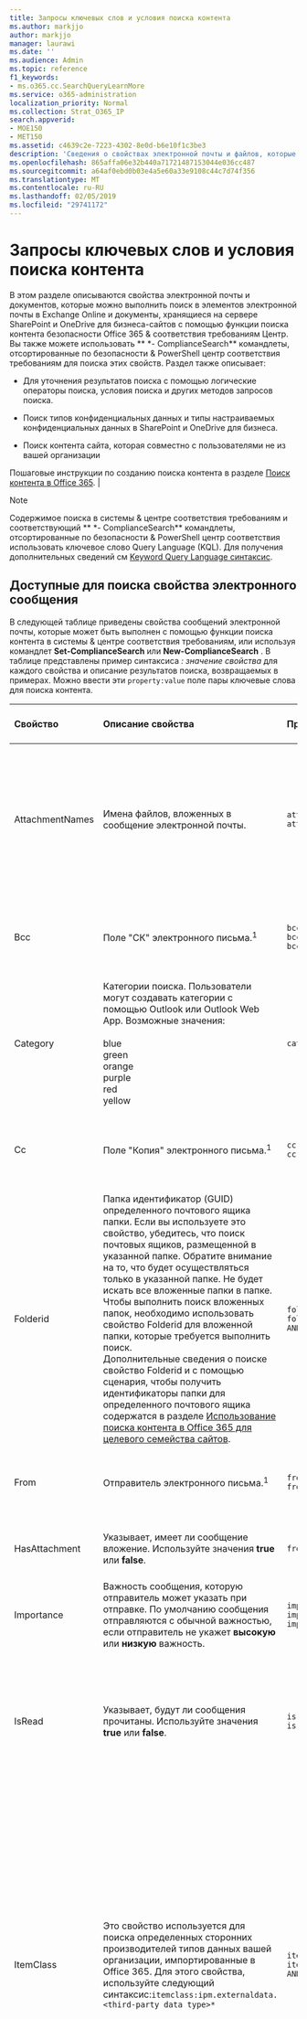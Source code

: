 ```yaml
---
title: Запросы ключевых слов и условия поиска контента
ms.author: markjjo
author: markjjo
manager: laurawi
ms.date: ''
ms.audience: Admin
ms.topic: reference
f1_keywords:
- ms.o365.cc.SearchQueryLearnMore
ms.service: o365-administration
localization_priority: Normal
ms.collection: Strat_O365_IP
search.appverid:
- MOE150
- MET150
ms.assetid: c4639c2e-7223-4302-8e0d-b6e10f1c3be3
description: 'Сведения о свойствах электронной почты и файлов, которые можно выполнить поиск в почтовых ящиков Exchange Online и в SharePoint или OneDrive для бизнеса сайтов с помощью средства поиска контента в Office 365 безопасность &amp; центре соответствия требованиям.  '
ms.openlocfilehash: 865affa06e32b440a71721487153044e036cc487
ms.sourcegitcommit: a64af0ebd0b03e4a5e60a33e9108c44c7d74f356
ms.translationtype: MT
ms.contentlocale: ru-RU
ms.lasthandoff: 02/05/2019
ms.locfileid: "29741172"
---
```

# <a name="keyword-queries-and-search-conditions-for-content-search"></a>Запросы ключевых слов и условия поиска контента

В этом разделе описываются свойства электронной почты и документов, которые можно выполнить поиск в элементов электронной почты в Exchange Online и документы, хранящиеся на сервере SharePoint и OneDrive для бизнеса-сайтов с помощью функции поиска контента безопасности Office 365 &amp; соответствия требованиям Центр. Вы также можете использовать ** \*- ComplianceSearch** командлеты, отсортированные по безопасности &amp; PowerShell центр соответствия требованиям для поиска этих свойств. Раздел также описывает:   
  
- Для уточнения результатов поиска с помощью логические операторы поиска, условия поиска и других методов запросов поиска.
    
- Поиск типов конфиденциальных данных и типы настраиваемых конфиденциальных данных в SharePoint и OneDrive для бизнеса.
    
- Поиск контента сайта, которая совместно с пользователями не из вашей организации
    
Пошаговые инструкции по созданию поиска контента в разделе [Поиск контента в Office 365](content-search.md). |

  
> [!NOTE]
> Содержимое поиска в системы &amp; центре соответствия требованиям и соответствующий ** \*- ComplianceSearch** командлеты, отсортированные по безопасности &amp; PowerShell центр соответствия использовать ключевое слово Query Language (KQL). Для получения дополнительных сведений см [Keyword Query Language синтаксис](https://go.microsoft.com/fwlink/?LinkId=269603). 
  
## <a name="searchable-email-properties"></a>Доступные для поиска свойства электронного сообщения

В следующей таблице приведены свойства сообщений электронной почты, которые может быть выполнен с помощью функции поиска контента в системы &amp; центре соответствия требованиям, или используя командлет **Set-ComplianceSearch** или **New-ComplianceSearch** . В таблице представлены пример синтаксиса _: значение свойства_ для каждого свойства и описание результатов поиска, возвращаемых в примерах. Можно ввести эти `property:value` поле пары ключевые слова для поиска контента. 
  
|**Свойство**|**Описание свойства**|**Примеры**|**Результаты поиска, возвращаемые примерами**|
|:-----|:-----|:-----|:-----|
|AttachmentNames  <br/> |Имена файлов, вложенных в сообщение электронной почты.  <br/> |`attachmentnames:annualreport.ppt`  <br/> `attachmentnames:annual*`  <br/> |Сообщения, в которые вложен файл annualreport.ppt. Во втором примере при использовании подстановочного знака возвращаются сообщения со вложениями, в названиях которых есть слово annual.  <br/> |
|Bcc  <br/> |Поле "СК" электронного письма.<sup>1</sup> <br/> |`bcc:pilarp@contoso.com`  <br/> `bcc:pilarp`  <br/> `bcc:"Pilar Pinilla"`  <br/> |Все примеры возвращают сообщения, в поле "Скрытая копия" которых добавлен пользователь "Pilar Pinilla".  <br/> |
|Category  <br/> | Категории поиска. Пользователи могут создавать категории с помощью Outlook или Outlook Web App. Возможные значения:  <br/><br/>  blue  <br/>  green  <br/>  orange  <br/>  purple  <br/>  red  <br/>  yellow  <br/> |`category:"Red Category"`  <br/> |Сообщения, которым в исходных почтовых ящиках назначена красная категория.  <br/> |
|Cc  <br/> |Поле "Копия" электронного письма.<sup>1</sup> <br/> |`cc:pilarp@contoso.com`  <br/> `cc:"Pilar Pinilla"`  <br/> |В обоих примерах возвращаются сообщения, в поле "Копия" которых указан пользователь "Pilar Pinilla".  <br/> |
|Folderid  <br/> |Папка идентификатор (GUID) определенного почтового ящика папки. Если вы используете это свойство, убедитесь, что поиск почтовых ящиков, размещенной в указанной папке. Обратите внимание на то, что будет осуществляться только в указанной папке. Не будет искать все вложенные папки в папке. Чтобы выполнить поиск вложенных папок, необходимо использовать свойство Folderid для вложенной папки, которые требуется выполнить поиск.<br/> Дополнительные сведения о поиске свойство Folderid и с помощью сценария, чтобы получить идентификаторы папки для определенного почтового ящика содержатся в разделе [Использование поиска контента в Office 365 для целевого семейства сайтов](use-content-search-for-targeted-collections.md).  <br/> |`folderid:4D6DD7F943C29041A65787E30F02AD1F00000000013A0000`  <br/> `folderid:2370FB455F82FC44BE31397F47B632A70000000001160000 AND participants:garthf@contoso.com`  <br/> |В первом примере возвращается все элементы в папке указанного почтового ящика. Во втором примере возвращает все элементы в папке указанного почтового ящика, были отправку и получение с garthf@contoso.com.  <br/> |
|From  <br/> |Отправитель электронного письма.<sup>1</sup> <br/> |`from:pilarp@contoso.com`  <br/> `from:contoso.com`  <br/> |Сообщения, отправленные указанным пользователем или с указанного домена.  <br/> |
|HasAttachment  <br/> |Указывает, имеет ли сообщение вложение. Используйте значения **true** или **false**.<br/> |`from:pilar@contoso.com AND hasattachment:true`  <br/> |Сообщения, отправленные с указанного пользователя, с вложениями.  <br/> |
|Importance  <br/> |Важность сообщения, которую отправитель может указать при отправке. По умолчанию сообщения отправляются с обычной важностью, если отправитель не укажет **высокую** или **низкую** важность.  <br/> |`importance:high`  <br/> `importance:medium`  <br/> `importance:low`  <br/> |Сообщения, которым назначена высокая, средняя или низкая важность.  <br/> |
|IsRead  <br/> |Указывает, будут ли сообщения прочитаны. Используйте значения **true** или **false**.<br/> |`isread:true`  <br/> `isread:false`  <br/> |В первом примере возвращается сообщений с помощью свойства IsRead задано значение **True**. Во втором примере возвращает сообщения с помощью свойства IsRead значение **False**.<br/> |
|ItemClass  <br/> |Это свойство используется для поиска определенных сторонних производителей типов данных вашей организации, импортированные в Office 365. Для этого свойства, используйте следующий синтаксис:`itemclass:ipm.externaldata.<third-party data type>*` <br/> |`itemclass:ipm.externaldata.Facebook* AND subject:contoso`  <br/> `itemclass:ipm.externaldata.Twitter* AND from:"Ann Beebe" AND "Northwind Traders"`  <br/> |В первом примере возвращается в свойство Subject Facebook элементы, содержащие слово «contoso». Во втором примере возвращает элементы Twitter размещенные Анна Белова и которые содержат фразу с ключевыми словами «Борей».<br/> Полный список значений, используемых для типов данных сторонних производителей для свойства ItemClass в разделе [Использование поиска контента для поиска данных сторонних производителей, которая была импортирована в Office 365](use-content-search-to-search-third-party-data-that-was-imported.md).  <br/> |
|Kind  <br/> | Тип сообщения электронной почты для поиска. Возможные значения:  <br/>  contacts  <br/>  docs  <br/>  email  <br/>  externaldata  <br/>  faxes  <br/>  im  <br/>  journals  <br/>  meetings  <br/>  microsoftteams (возвращает элементы из бесед, собраний и звонки в группах Майкрософт)  <br/>  notes  <br/>  posts  <br/>  rssfeeds  <br/>  tasks  <br/>  voicemail  <br/> |`kind:email`  <br/> `kind:email OR kind:im OR kind:voicemail`  <br/> `kind:externaldata`  <br/> |В первом примере возвращается сообщений электронной почты, которые соответствуют условиям поиска. Второй пример возвращает сообщений электронной почты, мгновенного обмена сообщениями бесед (включая Скайп для бизнеса бесед и бесед в группах Microsoft) и голосовых сообщений, которые соответствуют критериям поиска. Третий пример возвращает элементы, которые были импортированы для почтовых ящиков в Office 365 из источников данных сторонних производителей, таких как Twitter, Facebook и Cisco Jabber, соответствующие критериям поиска. Для получения дополнительных сведений см [данных архивации сторонних производителей в Office 365](https://go.microsoft.com/fwlink/p/?linkid=716918).<br/> |
|Participants  <br/> |Все поля пользователей в электронном письме: "От", "Кому", "Копия" и "СК".<sup>1</sup> <br/> |`participants:garthf@contoso.com`  <br/> `participants:contoso.com`  <br/> |Сообщения, отправленные с адреса garthf@contoso.com или на него. Второй пример возвращает все сообщения, отправленные или полученные пользователем домена contoso.com.  <br/> |
|Received  <br/> |Дата получения сообщения адресатом.  <br/> |`received:04/15/2016`  <br/> `received>=01/01/2016 AND received<=03/31/2016`  <br/> |Сообщения, полученные на 15 апреля 2016. Во втором примере возвращаются все сообщения, полученные от 1 января 2016 и 31 марта 2016.  <br/> |
|Recipients  <br/> |Все поля получателей в электронном письме: "Кому", "Копия" и "СК".<sup>1</sup> <br/> |`recipients:garthf@contoso.com`  <br/> `recipients:contoso.com`  <br/> |Сообщения, отправленные по адресу garthf@contoso.com. Второй пример возвращает все сообщения, адресованные любому получателю в домене contoso.com.  <br/> |
|Sent  <br/> |Дата отправки сообщения отправителем.  <br/> |`sent:07/01/2016`  <br/> `sent>=06/01/2016 AND sent<=07/01/2016`  <br/> |Сообщения, отправленные в указанный день или диапазон дат.  <br/> |
|Size  <br/> |Размер элемента в байтах.  <br/> |`size>26214400`  <br/> `size:1..1048567`  <br/> |Сообщения, размер которых превышает 25?? МБ. Во втором примере возвращает сообщения от 1 до 1,048,567 байт (1 МБ).  <br/> |
|Subject  <br/> |Текст в строке темы сообщения электронной почты.  <br/> **Примечание:** При использовании свойства темы в запросе поиска ???the возвращает все сообщения, в которых содержит текст, который вы ищете строку темы. Другими словами запрос не возвращает только сообщения, имеющие точное совпадение. Например, при выполнении поиска `subject:"Quarterly Financials"`, результаты будут включать сообщения с темой «Квартальное финансирование 2018».<br/> |`subject:"Quarterly Financials"`  <br/> `subject:northwind`  <br/> |Сообщения, которые содержат фразу «Квартальное финансирование» в любом месте текст строки темы. Во втором примере возвращаются все сообщения, содержащие слово "Борей" в строке темы.  <br/> |
|Кому  <br/> |Поле "Кому" электронного письма.<sup>1</sup> <br/> |`to:annb@contoso.com`  <br/> `to:annb ` <br/> `to:"Ann Beebe"`  <br/> |Все примеры возвращают сообщения, в поле "Кому" которых указано имя "Анна Ермолаева".  <br/> |
   
> [!NOTE]
> <sup>1</sup> в качестве значения свойства получателей можно использовать адрес электронной почты (также называемое *имя участника-пользователя* или имя участника-пользователя), отображаемое имя или псевдоним для указания пользователя. Например annb@contoso.com, annb или «Анна Белова» можно использовать для указания пользователя Анна Белова.<br/><br/>При поиске любой из параметров учетной записи получателя (от, чтобы «копия», «СК», участников и получателей), Office 365 пытается расширить идентификатор каждого пользователя, используя их копирование в Azure Active Directory.  Если пользователь находится в Azure Active Directory, для добавления пользователя по электронной почте адреса (или имени участника-пользователя), псевдоним, отображать имя и LegacyExchangeDN развернут запроса.<br/><br/>К примеру, запрос как `participants:ronnie@contoso.com` при развертывании `participants:ronnie@contoso.com OR participants:ronnie OR participants:"Ronald Nelson" OR participants:"<LegacyExchangeDN>"`.

## <a name="searchable-site-properties"></a>Свойства сайтов, доступные для поиска

В следующей таблице перечислены некоторые из SharePoint и OneDrive, может быть выполнен с помощью функции поиска контента в системы свойства Business &amp; центре соответствия требованиям или с помощью **New-ComplianceSearch** или ** SET-ComplianceSearch** командлета. В таблице представлены пример синтаксиса _: значение свойства_ для каждого свойства и описание результатов поиска, возвращаемых в примерах. 
  
Полный список свойств для SharePoint, которые можно искать в разделе [Обзор свойств для обхода и управляемых свойств в SharePoint](https://go.microsoft.com/fwlink/p/?LinkId=331599). Свойства, помеченные **Да** в столбце **возможность запроса** может быть выполнен. 
  
|**Свойство**|**Описание свойства**|**Пример**|**Результаты поиска, возвращаемые примерами**|
|:-----|:-----|:-----|:-----|
|Author  <br/> |Поле автора из документов Office, хранящее Если скопировать документ. Например при создании пользователем документа и по электронной почте его пользователю и пользователь, который отправляет его в SharePoint, документ по-прежнему будет сохранять автор. Необходимо использовать отображаемое имя пользователя для этого свойства.  <br/> |`author:"Garth Fort"`  <br/> |Все документы, созданные пользователем Garth Fort.  <br/> |
|ContentType  <br/> |Тип содержимого SharePoint элемента, например элемента, документа или видео.  <br/> |`contenttype:document`  <br/> |Возвращаются все документы.  <br/> |
|Created  <br/> |Дата создания элемента.  <br/> |`created\>=06/01/2016`  <br/> |Все элементы, созданные не ранее 1 июня 2016.  <br/> |
|CreatedBy  <br/> |Человек, создавать или отправлять элемента. Необходимо использовать отображаемое имя пользователя для этого свойства.  <br/> |`createdby:"Garth Fort"`  <br/> |Все элементы, созданные или отправленные пользователем Garth Fort.  <br/> |
|DetectedLanguage  <br/> |Язык элемента.  <br/> |`detectedlanguage:english`  <br/> |Все элементы на английском языке.  <br/> |
|FileExtension  <br/> |Расширения имени файла; Например docx, один, pptx или xlsx.  <br/> |`fileextension:xlsx`  <br/> |Все файлы Excel (Excel 2007 и более поздних версий)  <br/> |
|FileName  <br/> |Имя файла.  <br/> |`filename:"marketing plan"`  <br/> `filename:estimate`  <br/> |Первый пример возвращает файлы с фразой "marketing plan" в заголовке. Второй пример возвращает файлы со словом "estimate" в имени файла.  <br/> |
|LastModifiedTime  <br/> |Дата последнего изменения элемента.  <br/> |`lastmodifiedtime>=05/01/2016`  <br/> `lastmodifiedtime>=05/10/2016 AND lastmodifiedtime<=06/1/2016`  <br/> |В первом примере возвращается элементов, которые были изменены, появившимися не ранее 1 мая 2016. Во втором примере возвращает элементы изменены между 1 мая 2016 и 1 июня 2016.  <br/> |
|ModifiedBy  <br/> |Человек, который последнего изменения элемента. Необходимо использовать отображаемое имя пользователя для этого свойства.  <br/> |`modifiedby:"Garth Fort"`  <br/> |Все элементы, которые последним изменил пользователь Garth Fort.  <br/> |
|Путь  <br/> |Путь (URL-адрес) из указанной папки на SharePoint или OneDrive для бизнеса сайта. Если вы используете это свойство, убедитесь, что поиск на сайте, размещенной в указанной папке.<br/> Для возврата элементов, расположенных в вложенных папок в папке, укажите для свойства path, необходимо добавить /\* URL-адрес из указанной папки; Например`path: "https://contoso.sharepoint.com/Shared Documents/*"`  <br/> <br/> **Примечание:** С помощью `Path` свойство для поиска OneDrive расположения не возвращают файлы мультимедиа, такие как файлы PNG, TIFF. или .wav, в результатах поиска. Используйте свойство другой сайт в запросе на поиск для поиска файлов мультимедиа в папках OneDrive.<br/> <br/> Дополнительные сведения о поиске свойства Path и с помощью сценария для получения пути URL-адреса для папок на определенный сайт содержатся в разделе [Использование поиска контента в Office 365 для целевого семейства сайтов](use-content-search-for-targeted-collections.md).  <br/> |`path:"https://contoso-my.sharepoint.com/personal/garthf_contoso_com/Documents/Private"`  <br/> `path:"https://contoso-my.sharepoint.com/personal/garthf_contoso_com/Documents/Shared with Everyone/*" AND filename:confidential`  <br/> |В первом примере возвращается все элементы в указанной OneDrive для бизнеса папки. Во втором примере возвращает документы в папке конкретного сайта (и все вложенные папки), содержащие слово «confidential» в поле имя файла.  <br/> |
|SharedWithUsersOWSUser  <br/> |Документы, которые совместно с указанным пользователем и отображается на странице **общих со мной** в пользователя OneDrive для бизнеса сайта. Это документы, которые явно общие с указанным пользователем другим сотрудникам вашей организации. При экспорте документы, соответствующие поискового запроса, который использует свойство SharedWithUsersOWSUser документов, экспортированные из исходного расположения контента человека, который общих документов с помощью указанного пользователя. Для получения дополнительных сведений см. [Поиск контента веб-сайта общих вашей организации](keyword-queries-and-search-conditions.md#internal).<br/> |`sharedwithusersowsuser:garthf`  <br/> `sharedwithusersowsuser:"garthf@contoso.com"`  <br/> |В обоих примерах возврата всех документов, явно общие с Гарт Форт и, отображаются на странице **общих со мной** в Гарт Форт OneDrive для бизнеса учетной записи.  <br/> |
|Site  <br/> |URL-адрес сайта или группы сайтов в организации.  <br/> |`site:"https://contoso-my.sharepoint.com"`  <br/> `site:"https://contoso.sharepoint.com/sites/teams"`  <br/> |В первом примере возвращается элементов из службы OneDrive для бизнеса сайтов для всех пользователей в организации. Во втором примере возвращает элементы со всех сайтов группы.  <br/> |
|Size  <br/> |Размер элемента в байтах.  <br/> |`size>=1`  <br/> `size:1..10000`  <br/> |Первый пример возвращает элементы, размер которых больше 1 байта. Второй пример возвращает элементы размером от 1 до 10 000 байт.  <br/> |
|Title  <br/> |Название документа. Свойство Title — это метаданные, указанного в документах Microsoft Office. Оно отличается от имени файла документа.  <br/> |`title:"communication plan"`  <br/> |Любой документ, который содержит фразу "communication plan" в свойстве метаданных Title документа Office.  <br/> |
   
## <a name="searchable-contact-properties"></a>Для поиска свойства контакта

В следующей таблице перечислены свойства контакта, индексируемые и что можно выполнить поиск по использованию поиска контента. Это свойства, доступные для пользователей настроить для контактов (также называемая личные контакты), которые расположены в адресной книге почтового ящика пользователя. Для поиска контактов, можно выбрать почтовые ящики для поиска и затем использовать один или несколько свойства контакта в запрос.
  
> [!TIP]
> Чтобы найти значения, которые содержат пробелов и специальных символов, использовать двойные кавычки (» «) и содержит фразу; например `businessaddress:"123 Main Street"`. 
  
|**Свойство**|**Описание свойства**|
|:-----|:-----|
|BusinessAddress  <br/> |Адрес в свойстве **Рабочего адреса** . Свойство также называется **рабочий** адрес на странице свойства контакта.<br/> |
|BusinessPhone  <br/> |Номер телефона в любом из **Рабочий телефон** , какой номер свойства.  <br/> |
|Название организации  <br/> |Имя в свойстве **компании** .  <br/> |
|Отдел  <br/> |Имя в свойстве **отдела** .  <br/> |
|DisplayName  <br/> |Отображаемое имя контакта. Это имя в свойстве **Полное имя** контакта.<br/> |
|EmailAddress  <br/> |Адрес для любого свойства адреса электронной почты контакта. Обратите внимание на то, что пользователи могут добавлять несколько адресов электронной почты для контакта. Использовать это свойство будет возвращать контакты, которые соответствуют ни одной из адреса электронной почты.  <br/> |
|FileAs  <br/> |**Файл как** свойство. Это свойство используется для указания того, как указано контакт в список контактов другого пользователя. Например контакт может отображаться как *FirstName, LastName* или *Фамилия, имя* .<br/> |
|GivenName  <br/> |Имя в **имени** свойства.  <br/> |
|ДомашнийАдрес  <br/> |Адрес в любом из свойства адреса **Домашняя страница** .  <br/> |
|HomePhone  <br/> |Номер телефона в любом из **Домашний** телефон, какой номер свойства.  <br/> |
|IMAddress  <br/> |Свойство адрес обмена мгновенными Сообщениями, который обычно является адресом электронной почты, используемый для обмена мгновенными сообщениями.  <br/> |
|Отчество  <br/> |Имя в **средней** свойство name.  <br/> |
|MobilePhone  <br/> |Номер **мобильного** телефона, какой номер свойства.  <br/> |
|Nickname  <br/> |Имя в свойстве **псевдонимов** .  <br/> |
|Расположение компании  <br/> |Значение свойства **Office** или **Расположение комнаты** .  <br/> |
|OtherAddress  <br/> |Значение для **свойства адреса** .  <br/> |
|Фамилия  <br/> |Имя в **последний** свойство name.  <br/> |
|Должность  <br/> |Заголовок в свойстве **Должность** .  <br/> |
   

## <a name="searchable-sensitive-data-types"></a>Конфиденциальные типы данных, доступные для поиска

Можно использовать функцию поиска контента в системы &amp; центре соответствия требованиям для поиска конфиденциальные данные, например данные о банковской карте или номера социального страхования, которые хранятся в документах на сервере SharePoint и OneDrive для бизнеса сайтов. Это можно сделать с помощью `SensitiveType` введите свойство и имя конфиденциальной информации в запроса ключевого слова. Например, запрос `SensitiveType:"Credit Card Number"` возвращает документы, содержащие номер кредитной карты. Запрос `SensitiveType:"U.S. Social Security Number (SSN)"` возвращает документы, которые содержит номера социального страхования США. Чтобы просмотреть список типов конфиденциальных данных, которые можно выполнить поиск, перейдите к **классификации** \> **типы конфиденциальной информации** в системы &amp; центре соответствия требованиям. Или можно использовать командлет **Get-DlpSensitiveInformationType** в системы &amp; PowerShell центр соответствия требованиям, чтобы отобразить список типов конфиденциальных данных. 
  
Вы также можете использовать `SensitiveType` свойство, чтобы найти имя типа пользовательского конфиденциальных данных, созданной вами (или другим администратором) для вашей организации. Обратите внимание, что в столбце **Publisher** можно использовать на странице **типы конфиденциальной информации** в безопасности &amp; центре соответствия требованиям (или свойство **издателя** в PowerShell), чтобы отличать встроенные и пользовательские конфиденциальные типы информации. Для получения дополнительных сведений см. [Создание типа настраиваемого конфиденциальной информации](create-a-custom-sensitive-information-type.md).
  
Дополнительные сведения о создании запросов с использованием `SensitiveType` свойства, просмотрите [форму запрос, чтобы найти конфиденциальные данные, хранящиеся на веб-сайтах](form-a-query-to-find-sensitive-data-stored-on-sites.md).
  
## <a name="search-operators"></a>Операторы поиска

Логические операторы поиска, такие как **AND**, **OR**и **не**, помогают определить более точного поиска путем включения или исключения определенных слов в запросе поиска. Другие методы, такие как с помощью свойства операторы (например, \>= или..), кавычки, скобок и подстановочные знаки, помогут в запросах поиска. В следующей таблице перечислены операторы, которые можно использовать, чтобы сузить или расширить область результатов поиска. 
  
|**Оператор**|**Использование**|**Описание**|
|:-----|:-----|:-----|
|AND  <br/> |ключевое_слово1 AND ключевое_слово2  <br/> |Возвращает элементы, включая все указанные ключевые или `property:value` выражений. Например `from:"Ann Beebe" AND subject:northwind` вернет все сообщения, отправленные с Анна Белова, содержащий слово "Борей" в строке темы. <sup>2</sup> <br/> |
|+  <br/> |ключевоеслово1 + ключевое_слово2 + ключевоеслово3  <br/> |Возвращает элементы, которые содержат  *либо*  `keyword2` , либо  `keyword3`,  *а также*  `keyword1`. Следовательно, этот пример аналогичен запросу  `(keyword2 OR keyword3) AND keyword1`.  <br/> Обратите внимание, что запрос `keyword1 + keyword2` (должен быть пробел после **+** символа) не совпадает с помощью ** AND ** оператор. Этот запрос будет эквивалентен `"keyword1 + keyword2"` и возвращаются элементы с точным этап `"keyword1 + keyword2"`.<br/> |
|OR  <br/> |ключевое_слово1 OR ключевое_слово2  <br/> |Возвращает элементы, включающие один или несколько указанных ключевых или `property:value` выражений. <sup>2</sup> <br/> |
|NOT  <br/> |ключевое_слово1 NOT ключевое_слово2  <br/> NOT from:"Анна Ермолаева"  <br/> НЕ вид: обмен мгновенными сообщениями  <br/> |Исключает элементов, указанных с ключевым словом или `property:value` выражение. Во втором примере исключает сообщений, отправленных пользователем Анна Белова. Третий пример исключает любые Ведение текстовых бесед, такие как Скайп для бизнеса бесед, которые сохраняются в папке почтового ящика журнала бесед. <sup>2</sup> <br/> |
|-  <br/> |ключевое_слово1 -ключевое_слово2  <br/> |То же, что оператор **NOT** . Чтобы этот запрос возвращает элементы, которые содержат `keyword1` и будет исключить элементы, которые содержат `keyword2`.<br/> |
|NEAR  <br/> |ключевое_слово1 NEAR(n) ключевое_слово2  <br/> |Возвращает элементы с слова, которые являются рядом друг с другом, где n — это количество слов друг от друга. Например `best NEAR(5) worst` возвращает любого элемента, где слово «худшее» — в пять слова «рекомендации». Если значение не указано, расстояние по умолчанию составляет восемь слов. <sup>2</sup> <br/> |
|ONEAR  <br/> |ключевое_слово1 ONEAR(n) ключевое_слово2  <br/> |Аналогично **NEAR**, но возвращаются элементы с слова, расположенных рядом друг с другом в указанном порядке. Например `best ONEAR(5) worst` возвращает любого элемента, где слово «рекомендации» предшествует слово «худшее» и два слова находятся в пять слова друг от друга. Если значение не указано, расстояние по умолчанию составляет восемь слов. <sup>2</sup> <br/> > [!NOTE]> оператор **ONEAR** не поддерживается при поиске почтовых ящиков; работает только при поиске SharePoint и OneDrive для бизнеса сайтов. Если оператор **ONEAR** включает в себя запрос поиска почтовых ящиков и сайтов того же поиска, как при использовании оператора **NEAR** поиск вернет элементы почтового ящика. Другими словами Поиск возвращает только элементы, в которых заданные слова являются рядом друг с другом независимо от порядка, в котором расположены ключевых слов.           |
|:  <br/> |свойство:значение  <br/> |Двоеточие (:) в `property:value` синтаксис указывает, что значение свойства, поиск содержит указанное значение. Например `recipients:garthf@contoso.com` возвращает сообщение, отправленное в garthf@contoso.com.<br/> |
|=  <br/> |свойство=значение  <br/> |То же, что оператор **:** .  <br/> |
|\<  <br/> |свойство\<значение  <br/> |Указывает, что значение искомого свойства меньше указанного значения.<sup>1</sup> <br/> |
|\>  <br/> |свойство\>значение  <br/> |Указывает, что значение искомого свойства больше указанного значения.<sup>1</sup> <br/> |
|\<=  <br/> |свойство\<=значение  <br/> |Указывает, что значение искомого свойства меньше или равно указанному значению.<sup>1</sup> <br/> |
|\>=  <br/> |свойство\>=значение  <br/> |Указывает, что значение искомого свойства больше или равно указанному значению.<sup>1</sup> <br/> |
|..  <br/> |свойство: значение1... значение2  <br/> |Указывает, что значение искомого свойства больше или равно значению 1 и меньше или равно значению 2.<sup>1</sup> <br/> |
|"  "  <br/> |"реальная стоимость"  <br/> subject:"Квартальное финансирование"  <br/> |Использовать двойные кавычки (» «) для поиска точной фразы или термина в ключевое слово и `property:value` поисковых запросов.  <br/> |
|\*  <br/> |cat\*  <br/> subject:set\*  <br/> |Поиск с подстановочными знаками префикса (где звездочка размещается в конце слова) соответствует ноль или больше знаков в ключевые слова или `property:value` запросов. Например `title:set*` возвращает документы, содержащие слово set, программа установки и значение (и другие слова, начинающиеся с «набор») в поле Название документа.<br/><br/> **Примечание:** Можно использовать только префикс поиск с подстановочными знаками; например **кошка\* ** или **задать\***. Суффикс операций поиска ( ** \*кошка** ), инфиксные операций поиска ( **c\*t** ) и поиск подстроки ( ** \*кошка\* ** ) не поддерживаются.           |
|(  )  <br/> | (реальная OR бесплатная) AND (from:contoso.com)  <br/> (IPO OR первичное) AND (биржа OR акции)  <br/> (квартальное финансирование)  <br/> |Скобки объединяют логические фразы, элементы  `property:value` и ключевые слова. Например, выражение  `(quarterly financials)` возвращает элементы, которые содержат слова "quarterly" и "financials".  <br/> |
   
> [!NOTE]
> <sup>1</sup> Этот оператор используется для свойств, значения которых являются числами или датами.<br/> <sup>2</sup> логические операторы поиска должна быть в верхнем регистре; Например, **AND**. При использовании строчных оператора, например, **и**его будет рассматриваться как ключевого слова в поисковый запрос. 
  
## <a name="search-conditions"></a>Условия поиска

Можно добавить условия поиска по запросу для сужения области поиска и возвращать более качественных набора результатов. Каждое условие добавляет предложение в поисковый запрос KQL, который создается и при запуске поиска.
  
[Условия для общих свойств ](#conditions-for-common-properties)

[Условия для свойств почты](#conditions-for-mail-properties)

[Условия для свойств документов](#conditions-for-document-properties)

[Операторы, используемые с условиями](#operators-used-with-conditions)

[Рекомендации по использованию условий](#guidelines-for-using-conditions)

[Примеры использования условий в поисковых запросах](#examples-of-using-conditions-in-search-queries)
  
### <a name="conditions-for-common-properties"></a>Условия для общих свойств 

Создайте условие, при выполнении поиска почтовых ящиков и сайтов в тот же поиск с помощью общих свойств. В следующей таблице приведены доступные свойства для использования при добавлении условия.
  
|**Условие**|**Описание**|
|:-----|:-----|
|Дата  <br/> |Для электронной почты сообщение было доходит до получателя или отправленные отправителем. Для документов, Дата последнего изменения документа.  <br/> |
|Sender/Author  <br/> |Для электронной почты лица, отправившего сообщение. Для документов, лицо, указанных в поле автора из документов Office. Можно ввести несколько имен, разделенных запятыми. Два или несколько значений, логически соединены оператор **OR** .<br/> |
|Размер (в байтах)  <br/> |Для электронной почты и документов: размер элемента (в байтах).  <br/> |
|Subject/Title  <br/> |Для электронной почты, текст в строке темы сообщения. Для документов, название документа. Как объяснялось ранее свойство Title — это метаданные, указанного в документах Microsoft Office. Можно ввести имя более одного/название темы, разделенных запятыми. Два или несколько значений, логически соединены оператор **OR** .<br/> |
|Тег соответствия требованиям  <br/> |Для электронной почты и документов подписи, которые были назначены сообщений и документов автоматически политиками метки или метки, вручную назначены пользователям. Метки используются для классификации электронной почты и документов для управления данными и применения правила хранения на основе классификации, определенные в качестве метки. Можно введите часть имени метки и использовать подстановочные знаки или введите имя метки завершена. Для получения дополнительных сведений см [метки в Office 365](labels.md).<br/> |
  
### <a name="conditions-for-mail-properties"></a>Условия для свойств почты

Создание условия с помощью свойств почты при поиске в почтовых ящиках или общих папках. В следующей таблице перечислены свойства почты, которые можно использовать в условиях. Обратите внимание, что эти свойства являются подмножеством свойств почты, описанных ранее. Эти описания повторяются для вашего удобства.
  
|**Условие**|**Описание**|
|:-----|:-----|
|Тип сообщения  <br/> | Тип сообщения для поиска. Это же свойство как свойство типа электронной почты. Возможные значения:  <br/><br/>  contacts  <br/>  docs  <br/>  email  <br/>  externaldata  <br/>  faxes  <br/>  im  <br/>  journals  <br/>  meetings  <br/>  microsoftteams  <br/>  notes  <br/>  posts  <br/>  rssfeeds  <br/>  tasks  <br/>  voicemail  <br/> |
|Participants  <br/> |Все поля людей в сообщении: "От", "Кому", "Копия" и "Скрытая копия".  <br/> |
|Тип  <br/> |Свойство класса сообщений для элемента электронной почты. Это же свойство как свойство ItemClass электронной почты. Это также многозначный условие. Таким образом, чтобы выбрать несколько классов сообщений, удерживая **НАЖАТОЙ** клавишу CTRL и нажмите кнопку два или несколько классов сообщений в раскрывающемся списке, который требуется добавить условие. Каждый класс сообщений, выберите в списке будет логически связываться с оператором **или** в соответствующем поисковые запросы.<br/> Список классов сообщений (и их соответствующий идентификатор класса сообщения), которые используются Exchange, который можно выбрать в списке **класс сообщения** в разделе [типы элементов и классы сообщений](https://go.microsoft.com/fwlink/?linkid=848143).  <br/> |
|Received  <br/> |Дата получения сообщения адресатом. Это свойство совпадает со свойством Received электронного сообщения.  <br/> |
|Получатели  <br/> |Отправлено сообщение электронной почты пользователя. Это же свойство как значение свойству электронной почты.  <br/> |
|Sender  <br/> |Отправитель сообщения электронной почты.  <br/> |
|Sent  <br/> |Дата отправки сообщения электронной почты отправителя. Это же свойство как свойство электронной почты отправлено.  <br/> |
|Subject  <br/> |Текст в строке темы сообщения электронной почты.  <br/> |
|В  <br/> |Получатель сообщения электронной почты.  <br/> |
  
### <a name="conditions-for-document-properties"></a>Условия для свойств документов

Создайте условие, при поиске документов на сервере SharePoint и OneDrive для бизнеса сайтов с помощью свойства документа. В следующей таблице приведены свойства документа, которые можно использовать для. Обратите внимание на то, что эти свойства представляют собой подмножество свойств сайтов, описанных ранее; Эти описания повторяются для вашего удобства.
  
|**Условие**|**Описание**|
|:-----|:-----|
|Author  <br/> |Поле автора из документов Office, хранящее Если скопировать документ. Например при создании пользователем документа и по электронной почте его пользователю и пользователь, который отправляет его в SharePoint, документ по-прежнему будет сохранять автор.  <br/> |
|Должность  <br/> |Название документа. Свойство Title — это метаданные, указанного в документах Office. Оно отличается от имени файла документа.  <br/> |
|Создано  <br/> |Дата создания документа.  <br/> |
|Дата последнего изменения  <br/> |Дата последнего изменения документа.  <br/> |
|Тип файла  <br/> |Расширения имени файла; Например docx, один, pptx или xlsx. Это же свойство как свойство добавляемое сайта.  <br/> |
  
### <a name="operators-used-with-conditions"></a>Операторы, используемые с условиями

При добавлении условия вы можете выбрать оператор, относящийся к типу свойства для этого условия. В следующей таблице описаны операторы, используемые с условиями, и перечислены эквиваленты, используемые в поисковых запросах.
  
|**Оператор**|**Эквивалент запроса**|**Описание**|
|:-----|:-----|:-----|
|After  <br/> |`property>date`  <br/> |Используется с условиями даты. Возвращает элементы, отправленные, полученные или измененные после указанной даты.   <br/> |
|Before  <br/> |`property<date`  <br/> |Используется с условиями даты. Возвращает элементы, отправленные, полученные или измененные до указанной даты.  <br/> |
|Between  <br/> |`date..date`  <br/> |Используйте с условиями Дата и размер. При использовании с условием даты возвращает элементы были отправлено, полученных или изменены за указанный диапазон дат. При использовании с условием размер возвращает элементы, размер которого является в заданном диапазоне.  <br/> |
|Contains any of  <br/> |`(property:value) OR (property:value)`  <br/> |Используется с условиями, чтобы указать строковое значение свойства. Возвращает элементы, которые содержат любой части одно или несколько значений указанной строки.  <br/> |
|Doesn't contain any of  <br/> |`-property:value`  <br/> `NOT property:value`  <br/> |Используется с условиями для свойств, определяющих строковые значения. Возвращает элементы, которые не содержат ни одной части указанного строкового значения.  <br/> |
|Doesn't equal any of
  <br/> |`-property=value`  <br/> `NOT property=value`  <br/> |Используется с условиями для свойств, определяющих строковые значения. Возвращает элементы, которые не содержат определенную строку.  <br/> |
|Equals  <br/> |`size=value`  <br/> |Возвращает элементы, размер которых равен указанному.<sup>1</sup> <br/> |
|Equals any of  <br/> |`(property=value) OR (property=value)`  <br/> |Используется с условиями для свойств, определяющих строковые значения. Возвращает элементы, которые полностью совпадают с одним или несколькими указанными строковыми значениями.  <br/> |
|Greater  <br/> |`size>value`  <br/> |Возвращает элементы, в которых заданное свойство больше заданного значения.<sup>1</sup> <br/> |
|Greater or equal  <br/> |`size>=value`  <br/> |Возвращает элементы, в которых заданное свойство больше или равно заданному значению.<sup>1</sup> <br/> |
|Less  <br/> |`size<value`  <br/> |Возвращает элементы, которые меньше определенного значения или равны ему.<sup>1</sup> <br/> |
|Less or equal  <br/> |`size<=value`  <br/> |Возвращает элементы, которые меньше определенного значения или равны ему.<sup>1</sup> <br/> |
|Not equal  <br/> |`size<>value`  <br/> |Возвращает элементы, размер которых не равен указанному.<sup>1</sup> <br/> |
   
> [!NOTE]
> <sup>1</sup> этот оператор доступен только для условий, используйте свойство размера. 
  
### <a name="guidelines-for-using-conditions"></a>Рекомендации по использованию условий

При использовании условий поиска необходимо учитывать следующее:
  
- Условие логически подключенной к запроса ключевого слова (указанного в поле ключевых слов) **и** оператор. Который означает, что элементы для удовлетворения запроса ключевого слова и условия должны быть включены в результаты. Это, как помочь условий, чтобы сузить результаты. 
    
- При добавлении двух или нескольких уникальных условий для поискового запроса (условия, которые определяют различные свойства) оператор **AND** логически связаны эти условия. Это означает, что возвращаются только элементы, которые удовлетворяют всем условий (в дополнение к любой запроса ключевого слова). 
    
- При добавлении нескольких условий для одного свойства этих условий логически соединены оператор **OR** . Это означает, что возвращаются элементы, которые удовлетворяют запроса ключевого слова и одно из условий. Таким образом групп же условий соединены друг с другом **или** оператор и затем наборов уникальных условий соединенных оператором **и** . 
    
- При добавлении нескольких значений (разделенных запятыми или точками с запятой) для одного условия, оператор **или** подключены эти значения. Это означает, что возвращаются элементы, если они имеются какие-либо из указанного значения свойства в условии. 
    
- На странице " **Поиск** " в области сведений для выбранного поиска отображается запрос поиска, которая создается с помощью ключевые слова и условия. В запросе, все, что в правой части представления `(c:c)` указывает условия, которые добавляются к запросу. 
    
- Условия только добавить свойства в поисковый запрос; не добавляйте операторы. Поэтому операторы справа от не отображать запрос, отображаемые в области сведений о `(c:c)` нотацию. KQL добавляет логические операторы (в соответствии с правилами объяснялось ранее) при выполнении запроса. 
    
- Можно использовать и поместите элемент управления для повторного виртуализации порядке условия. Щелкните на элементе управления условия и переместите его вверх или вниз.
    
- Как объяснялось ранее некоторые свойства условий можно ввести несколько значений. Каждое значение логически широкополосным оператор **OR** . Это приводит к ту же логику, при наличии нескольких экземпляров одного условия, где каждый имеет одно значение. На следующих рисунках показаны пример одно условие с несколькими значениями и пример нескольких условий (для одного свойства) с одним значением. В обоих примерах привести того же запроса:`(filetype="docx") OR (filetype="pptx") OR (filetype="xlsx")`
    
    ![Одно условие с несколькими значениями](media/9880aa29-d117-4531-be20-6d53f1d21341.gif)
  
    ![Несколько условий поиска для одного свойства](media/1e63d37d-6d8d-4c9b-a509-a7e1c3a05193.gif)
  
> [!TIP]
> Если условие принимает несколько значений, мы рекомендуем использовать одно условие и указывать несколько значений (разделенных запятыми или точками с запятой). Это помогает обеспечить логику запроса, применяемую в соответствии с вашими намерениями. 
  
### <a name="examples-of-using-conditions-in-search-queries"></a>Примеры использования условий в поисковых запросах

В следующем примере показан версии на основе графического интерфейса пользователя поискового запроса с условиями, синтаксис запроса поиска, который отображается в области сведений выбранного поиска (который также возвращаемых командлетом **Get-ComplianceSearch** ) и логики соответствующий запрос KQL. 
  
#### <a name="example-1"></a>Пример 1

В этом примере возвращает документов на сервере SharePoint и OneDrive для бизнеса сайтов, которые содержат номер кредитной карты и последнего изменения до 1 января 2016.
  
 **Графический пользовательский интерфейс**
  
![Первый пример условий поиска](media/099515ba-d4ee-474e-af25-3aa48816b87b.gif)
  
 **Синтаксис поисковых запросов**
  
 `SensitiveType:"Credit Card Number(c:c)(lastmodifiedtime<2016-01-01)`
  
 **Логика поисковых запросов**
  
 `SensitiveType:"Credit Card Number" AND (lastmodifiedtime<2016-01-01)`
  
#### <a name="example-2"></a>Пример 2

Этот пример возвращает элементы электронной почты или документы, содержащие ключевое слово "report", которые были отправлены или созданы до 1 апреля 2105 г. и которые содержат слово "northwind" в поле темы сообщений или в свойстве Title документов. Этот запрос исключает веб-страницы, которые соответствуют другим условиям поиска. 
  
 **Графический пользовательский интерфейс**
  
![Второй пример условий поиска](media/fe07d495-df81-42da-8106-3cdb409c6e7f.gif)
  
 **Синтаксис поисковых запросов**
  
 `report(c:c)(date<2016-04-01)(subjecttitle:"northwind")(-filetype="aspx")`
  
 **Логика поисковых запросов**
  
 `report AND (date<2016-04-01) AND (subjecttitle:"northwind") NOT (filetype="aspx")`
  
#### <a name="example-3"></a>Пример 3
<a name="conditionexamples"> </a>

В этом примере возвращаются сообщений электронной почты или календаря собрания, отправленные между 12/1/2016 и 11/30/2016 и содержат слова, начинающиеся с «смартфоне» или «телефон».
  
 **Графический пользовательский интерфейс**
  
![Третий пример условий поиска](media/973d45fc-0923-43d6-9d0a-25e4a625f057.gif)
  
 **Синтаксис поисковых запросов**
  
 `phone* OR smartphone*(c:c)(sent=2016-12-01..2016-11-30)(kind="email")(kind="meetings")`
  
 **Логика поисковых запросов**
  
 `phone* OR smartphone* AND (sent=2016-12-01..2016-11-30) AND ((kind="email") OR (kind="meetings"))`
  
## <a name="searching-for-site-content-shared-with-external-users"></a>Поиск контента сайта, который доступен внешним пользователям

Также можно использовать функцию поиска контента в системы &amp; центре соответствия требованиям для поиска документов, хранящиеся на сервере SharePoint и OneDrive для бизнеса сайтов, общие с людьми за пределами вашей организации. Это может помочь определить засекреченные или конфиденциальные сведения, используемому за пределами вашей организации. Это можно сделать с помощью `ViewableByExternalUsers` свойство в запроса ключевого слова. Это свойство будет возвращать документы или сайтов, доступ внешних пользователей, используя один из следующих методов общего доступа к которым: 
  
- Приглашения на общий доступ, которое необходимо пользователям для входа в вашей организации в качестве пользователя с разрешением.
    
- Ссылка анонимных гостя позволяет всем пользователям с этой ссылки для доступа к ресурсам без необходимости проходить проверку подлинности.
    
Вот несколько примеров:
  
- Запрос `ViewableByExternalUsers:true AND SensitiveType:"Credit Card Number"` возвращает все элементы, общие с людьми за пределами вашей организации и содержит номер кредитной карты. 
    
- Запрос `ViewableByExternalUsers:true AND ContentType:document AND site:"https://contoso.sharepoint.com/Sites/Teams"` возвращает список документов всех веб-сайтов групп в организации, общие с внешними пользователями. 
    
> [!TIP]
> Запрос поиска, такие как `ViewableByExternalUsers:true AND ContentType:document` может возвращать много ASPX-файлов в списке результатов поиска. Для устранения этих (или другие типы файлов), можно использовать `FileExtension` свойство для исключения определенных типов файлов; например `ViewableByExternalUsers:true AND ContentType:document NOT FileExtension:aspx`. 
  
Понятие содержимого, совместно с людьми за пределами вашей организации? Документы в вашей организации SharePoint и OneDrive для бизнеса сайтов, совместного использования, отправив приглашения на общий доступ или, совместного использования в общих папках. Например следующие действия пользователя привести контента, который можно просматривать с внешним пользователям:
  
- пользователь предоставляет общий доступ к файлу или папке для определенного пользователя за пределами вашей организации;

    
- Пользователь создает и отправка ссылки на файл общих человека за пределами вашей организации. Этой ссылки внешний пользователь может просматривать (или изменение) файла.
    
- пользователь отправляет приглашение на доступ или гостевую ссылку пользователю за пределами организации для просмотра или редактирования файла.
    
### <a name="issues-using-the-viewablebyexternalusers-property"></a>Проблемы с помощью свойства ViewableByExternalUsers

Во время `ViewableByExternalUsers` свойство представляет состояние ли общих документов или сайт с внешними пользователями, существуют некоторые вопросы, связанные с на то, что это свойство и не отражает. В следующих сценариях значение `ViewableByExternalUsers` свойства не будут обновляться, а результаты запроса поиска контента, использующие это свойство может быть неточным. 
  
- Изменения политики, например, отключение внешний общий доступ для сайта или для организации общего доступа. Это свойство будет по-прежнему отображается ранее общих документов проверяется доступное извне, несмотря на то, что внешний доступ был отозван.
    
- Изменения членства в группе, такие как добавление или удаление внешних пользователей к группам безопасности Office 365 групп или Office 365. Свойство не будут обновляться автоматически для элементов, которое имеет доступ к группе.
    
- Отправка приглашения на общий доступ для внешних пользователей, где еще не принял приглашение получателя, а следовательно еще не имеют доступа к контенту.
    
В следующих сценариях `ViewableByExternalUsers` свойство могут не отражать текущее состояние общего доступа до сайта или библиотеки документов для повторного обхода и повторное индексирование. 

## <a name="searching-for-site-content-shared-within-your-organization"></a>Поиск общих вашей организации контента сайта

Как объяснялось ранее, можно использовать `SharedWithUsersOWSUser` свойство so поиска документов, которые совместно сотрудникам вашей организации. Когда пользователь использует совместно файла (или папки) с другим пользователем в вашей организации, ссылка на общий файл отображается на странице **общих меня** в OneDrive для бизнеса учетной записи пользователя, который был предоставлен файл. Например, для поиска документов, которые предоставлен пользователя Валентины, можно использовать запрос `SharedWithUsersOWSUser:"sarad@contoso.com"`. Если экспортировать результаты поиска, будут загружаться исходные документы (находится в расположение содержимого человека, который Общие документы с пользователя Валентины).
  
Обратите внимание на то, что документы должны явным образом совместно использовать с конкретным пользователем, будут возвращаться в результатах поиска, при использовании `SharedWithUsersOWSUser` свойство. Например когда пользователь использует совместно документ в своей учетной записи OneDrive, у них есть возможность другим пользователям вместе с кем-либо (внутри или за пределами организации), общий доступ к группу пользователей в организации или совместно с определенным человеком. Вот снимок окна **совместный доступ** в OneDrive, показаны три параметры совместного доступа. 
  
![Только общие файлы с конкретные пользователи будут возвращены на запрос поиска, который использует свойство SharedWithUsersOWSUser](media/469a4b61-68bd-4ab0-b612-ab6302973886.png)
  
Будут возвращены только документы, которые совместно с помощью третий вариант (Общие) **определенную**группу пользователей) на запрос поиска, который использует `SharedWithUsersOWSUser` свойство. 

## <a name="searching-for-skype-for-business-conversations"></a>Поиск Скайп для бизнеса бесед

Можно использовать следующий запрос ключевого слова для поиска содержимого в Скайп для бизнеса бесед специально:

```
kind:im
```

Обратите внимание, что предыдущий запрос поиска также возвращать чаты из групп Майкрософт. Чтобы предотвратить это, можно сузить результаты поиска должны включать только Скайп для бесед бизнеса с помощью следующего запроса ключевого слова:

```
kind:im AND subject:conversation
```

Предыдущего запроса ключевого слова исключает бесед в группах Microsoft, так как Скайп для бизнеса бесед, сохраняются в виде сообщения электронной почты с темой, который начинается со слова «Беседа».

Чтобы найти Скайп для бизнеса бесед, возникшие в пределах определенным диапазоном дат, используйте следующий запрос ключевого слова:

```
kind:im AND subject:conversation AND (received=startdate..enddate)
```

## <a name="search-tips-and-tricks"></a>Советы по поиску

- Поиск по ключевым словам производится без учета регистра. Например, результаты поиска по словам **кот** и **КОТ** будут одинаковыми. 
    
- Логические операторы **AND**, **или**, **не**, **NEAR**и **ONEAR** должны быть прописными. 
    
- Пространство между двумя ключевые слова или двумя `property:value` выражения — это то же самое, что и использование **AND**. Например `from:"Sara Davis" subject:reorganization` возвращает все сообщения, отправленные с пользователя Валентины, которые содержат реорганизации word в строке темы. 
    
- Используйте синтаксис, которая соответствует `property:value` формат. Значения не зависят от регистра, и они не может содержать пробел после оператора. Если пробел, предназначенный значение станет полнотекстового поиска. Например `to: pilarp` поисков для «pilarp» как ключевое слово, а не для сообщений, отправленных pilarp. 
    
- При поиске свойства получателя, например To, From, Cc или Recipients, можно использовать SMTP-адрес, псевдоним или отображаемое имя получателя. Например, можно указать значение pilarp@contoso.com, pilarp или "Pilar Pinilla".
    
- Можно использовать только префикс поиск с подстановочными знаками; например **кошка\* ** или **задать\***. Суффикс операций поиска ( ** \*кошка** ), инфиксные операций поиска ( **c\*t** ) и поиск подстроки ( ** \*кошка\* ** ) не поддерживаются. 
    
- При поиске свойства использовать двойные кавычки (» «), если значение поиска состоит из нескольких слов. Например `subject:budget Q1` возвращает сообщения, содержащие **бюджета** в в строке темы, которые содержат **Q1** в любом месте в сообщении или в любом из свойства сообщения. С помощью `subject:"budget Q1"` возвращает все сообщения, содержащие **бюджета Q1** в любом месте в строке темы. 
    
- Чтобы исключить содержимое, помеченные с определенным значением свойства из результатов поиска, поместите знак минус (-) перед имя свойства. Например `-from:"Sara Davis"` исключит все сообщения, отправленные с пользователя Валентины.

- Можно экспортировать элементы в зависимости от типа сообщения. Например, чтобы экспортировать Скайп бесед и бесед в группами Майкрософт, используйте синтаксис `kind:im`. Для возврата только сообщения электронной почты, необходимо использовать `kind:email`. Для возврата бесед, собраний и звонки в группами Майкрософт, используйте `kind:microsoftteams`.
